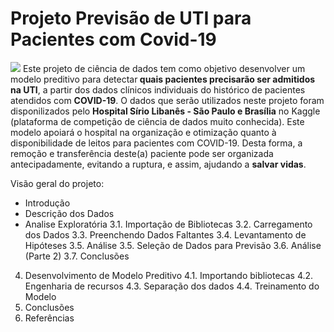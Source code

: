 # Projeto Previsão de UTI para Pacientes com Covid-19
 <img src="https://img.olhardigital.com.br/wp-content/uploads/2019/12/20191219064913-1207x450.jpg">
 Este projeto de ciência de dados tem como objetivo desenvolver um modelo preditivo para detectar<b> quais pacientes precisarão ser admitidos na UTI</b>, a partir dos dados clínicos individuais do histórico de pacientes atendidos com <b>COVID-19</b>. O dados que serão utilizados neste projeto foram disponilizados pelo <b>Hospital Sírio Libanês - São Paulo e Brasília</b> no Kaggle (plataforma de competição de ciência de dados muito conhecida). Este modelo apoiará o hospital na organização e otimização quanto à disponibilidade de leitos para pacientes com COVID-19. Desta forma, a remoção e transferência deste(a) paciente pode ser organizada antecipadamente, evitando a ruptura, e assim, ajudando a <b>salvar vidas</b>.

Visão geral do projeto:

- Introdução
- Descrição dos Dados
- Analise Exploratória
   3.1. Importação de Bibliotecas
   3.2. Carregamento dos Dados
   3.3. Preenchendo Dados Faltantes
   3.4. Levantamento de Hipóteses
   3.5. Análise
   3.5. Seleção de Dados para Previsão
   3.6. Análise (Parte 2)
   3.7. Conclusões
4. Desenvolvimento de Modelo Preditivo
   4.1. Importando bibliotecas
   4.2. Engenharia de recursos
   4.3. Separação dos dados
   4.4. Treinamento do Modelo
5. Conclusões
6. Referências
